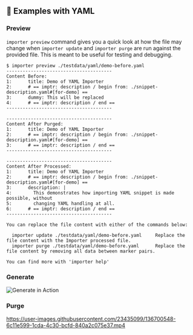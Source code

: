 ## 🚀 Examples with YAML

### Preview

<!-- == export: preview / begin == -->

`importer preview` command gives you a quick look at how the file may change when `importer update` and `importer purge` are run against the provided file. This is meant to be useful for testing and debugging.

```console
$ importer preview ./testdata/yaml/demo-before.yaml
---------------------------------------
Content Before:
1:      title: Demo of YAML Importer
2:      # == imptr: description / begin from: ./snippet-description.yaml#[for-demo] ==
3:      dummy: This will be replaced
4:      # == imptr: description / end ==
---------------------------------------

---------------------------------------
Content After Purged:
1:      title: Demo of YAML Importer
2:      # == imptr: description / begin from: ./snippet-description.yaml#[for-demo] ==
3:      # == imptr: description / end ==
---------------------------------------

---------------------------------------
Content After Processed:
1:      title: Demo of YAML Importer
2:      # == imptr: description / begin from: ./snippet-description.yaml#[for-demo] ==
3:      description: |
4:        This demonstrates how importing YAML snippet is made possible, without
5:        changing YAML handling at all.
6:      # == imptr: description / end ==
---------------------------------------

You can replace the file content with either of the commands below:

  importer update ./testdata/yaml/demo-before.yaml     Replace the file content with the Importer processed file.
  importer purge ./testdata/yaml/demo-before.yaml      Replace the file content by removing all data between marker pairs.

You can find more with 'importer help'
```

<!-- == export: preview / end == -->

### Generate

<!-- == export: generate / begin == -->

![Generate in Action][generate-in-action]

[generate-in-action]: /assets/images/importer-generate-yaml-demo.gif "Generate in Action"

<!-- == export: generate / end == -->

### Purge

<!-- == export: purge / begin == -->

https://user-images.githubusercontent.com/23435099/136700548-6c11e599-1cda-4c30-bcfd-840a2c075e37.mp4

<!-- == export: purge / end == -->

